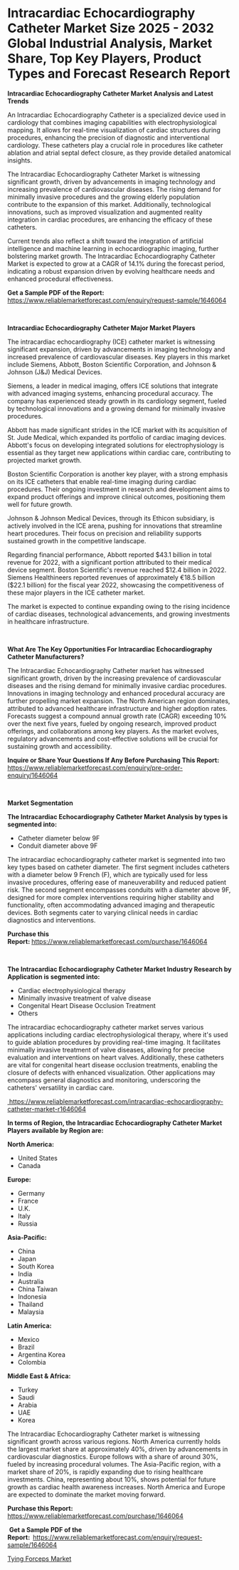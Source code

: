 <p><h1>Intracardiac Echocardiography Catheter Market Size 2025 - 2032 Global Industrial Analysis, Market Share, Top Key Players, Product Types and Forecast Research Report</h1></p><p><strong>Intracardiac Echocardiography Catheter Market Analysis and Latest Trends</strong></p>
<p><p>An Intracardiac Echocardiography Catheter is a specialized device used in cardiology that combines imaging capabilities with electrophysiological mapping. It allows for real-time visualization of cardiac structures during procedures, enhancing the precision of diagnostic and interventional cardiology. These catheters play a crucial role in procedures like catheter ablation and atrial septal defect closure, as they provide detailed anatomical insights.</p><p>The Intracardiac Echocardiography Catheter Market is witnessing significant growth, driven by advancements in imaging technology and increasing prevalence of cardiovascular diseases. The rising demand for minimally invasive procedures and the growing elderly population contribute to the expansion of this market. Additionally, technological innovations, such as improved visualization and augmented reality integration in cardiac procedures, are enhancing the efficacy of these catheters.</p><p>Current trends also reflect a shift toward the integration of artificial intelligence and machine learning in echocardiographic imaging, further bolstering market growth. The Intracardiac Echocardiography Catheter Market is expected to grow at a CAGR of 14.1% during the forecast period, indicating a robust expansion driven by evolving healthcare needs and enhanced procedural effectiveness.</p></p>
<p><strong>Get a Sample PDF of the Report:&nbsp;</strong> <a href="https://www.reliablemarketforecast.com/enquiry/request-sample/1646064?utm_campaign=3066&utm_medium=2&utm_source=Github&utm_content=ia&utm_term=04032025&utm_id=intracardiac-echocardiography-catheter">https://www.reliablemarketforecast.com/enquiry/request-sample/1646064</a></p>
<p>&nbsp;</p>
<p><strong>Intracardiac Echocardiography Catheter Major Market Players</strong></p>
<p><p>The intracardiac echocardiography (ICE) catheter market is witnessing significant expansion, driven by advancements in imaging technology and increased prevalence of cardiovascular diseases. Key players in this market include Siemens, Abbott, Boston Scientific Corporation, and Johnson & Johnson (J&J) Medical Devices.</p><p>Siemens, a leader in medical imaging, offers ICE solutions that integrate with advanced imaging systems, enhancing procedural accuracy. The company has experienced steady growth in its cardiology segment, fueled by technological innovations and a growing demand for minimally invasive procedures.</p><p>Abbott has made significant strides in the ICE market with its acquisition of St. Jude Medical, which expanded its portfolio of cardiac imaging devices. Abbott's focus on developing integrated solutions for electrophysiology is essential as they target new applications within cardiac care, contributing to projected market growth.</p><p>Boston Scientific Corporation is another key player, with a strong emphasis on its ICE catheters that enable real-time imaging during cardiac procedures. Their ongoing investment in research and development aims to expand product offerings and improve clinical outcomes, positioning them well for future growth.</p><p>Johnson & Johnson Medical Devices, through its Ethicon subsidiary, is actively involved in the ICE arena, pushing for innovations that streamline heart procedures. Their focus on precision and reliability supports sustained growth in the competitive landscape.</p><p>Regarding financial performance, Abbott reported $43.1 billion in total revenue for 2022, with a significant portion attributed to their medical device segment. Boston Scientific's revenue reached $12.4 billion in 2022. Siemens Healthineers reported revenues of approximately €18.5 billion ($22.1 billion) for the fiscal year 2022, showcasing the competitiveness of these major players in the ICE catheter market.</p><p>The market is expected to continue expanding owing to the rising incidence of cardiac diseases, technological advancements, and growing investments in healthcare infrastructure.</p></p>
<p>&nbsp;</p>
<p><strong>What Are The Key Opportunities For Intracardiac Echocardiography Catheter Manufacturers?</strong></p>
<p><p>The Intracardiac Echocardiography Catheter market has witnessed significant growth, driven by the increasing prevalence of cardiovascular diseases and the rising demand for minimally invasive cardiac procedures. Innovations in imaging technology and enhanced procedural accuracy are further propelling market expansion. The North American region dominates, attributed to advanced healthcare infrastructure and higher adoption rates. Forecasts suggest a compound annual growth rate (CAGR) exceeding 10% over the next five years, fueled by ongoing research, improved product offerings, and collaborations among key players. As the market evolves, regulatory advancements and cost-effective solutions will be crucial for sustaining growth and accessibility.</p></p>
<p><strong>Inquire or Share Your Questions If Any Before Purchasing This Report:</strong> <a href="https://www.reliablemarketforecast.com/enquiry/pre-order-enquiry/1646064?utm_campaign=3066&utm_medium=2&utm_source=Github&utm_content=ia&utm_term=04032025&utm_id=intracardiac-echocardiography-catheter">https://www.reliablemarketforecast.com/enquiry/pre-order-enquiry/1646064</a></p>
<p>&nbsp;</p>
<p><strong>Market Segmentation</strong></p>
<p><strong>The Intracardiac Echocardiography Catheter Market Analysis by types is segmented into:</strong></p>
<p><ul><li>Catheter diameter below 9F</li><li>Conduit diameter above 9F</li></ul></p>
<p><p>The intracardiac echocardiography catheter market is segmented into two key types based on catheter diameter. The first segment includes catheters with a diameter below 9 French (F), which are typically used for less invasive procedures, offering ease of maneuverability and reduced patient risk. The second segment encompasses conduits with a diameter above 9F, designed for more complex interventions requiring higher stability and functionality, often accommodating advanced imaging and therapeutic devices. Both segments cater to varying clinical needs in cardiac diagnostics and interventions.</p></p>
<p><strong>Purchase this Report:&nbsp;</strong><a href="https://www.reliablemarketforecast.com/purchase/1646064?utm_campaign=3066&utm_medium=2&utm_source=Github&utm_content=ia&utm_term=04032025&utm_id=intracardiac-echocardiography-catheter">https://www.reliablemarketforecast.com/purchase/1646064</a></p>
<p>&nbsp;</p>
<p><strong>The Intracardiac Echocardiography Catheter Market Industry Research by Application is segmented into:</strong></p>
<p><ul><li>Cardiac electrophysiological therapy</li><li>Minimally invasive treatment of valve disease</li><li>Congenital Heart Disease Occlusion Treatment</li><li>Others</li></ul></p>
<p><p>The intracardiac echocardiography catheter market serves various applications including cardiac electrophysiological therapy, where it's used to guide ablation procedures by providing real-time imaging. It facilitates minimally invasive treatment of valve diseases, allowing for precise evaluation and interventions on heart valves. Additionally, these catheters are vital for congenital heart disease occlusion treatments, enabling the closure of defects with enhanced visualization. Other applications may encompass general diagnostics and monitoring, underscoring the catheters' versatility in cardiac care.</p></p>
<p><a href="https://www.reliablemarketforecast.com/intracardiac-echocardiography-catheter-market-r1646064?utm_campaign=3066&utm_medium=2&utm_source=Github&utm_content=ia&utm_term=04032025&utm_id=intracardiac-echocardiography-catheter">&nbsp;https://www.reliablemarketforecast.com/intracardiac-echocardiography-catheter-market-r1646064</a></p>
<p><strong>In terms of Region, the Intracardiac Echocardiography Catheter Market Players available by Region are:</strong></p>
<p>
    <p> <strong> North America: </strong>
        <ul>
            <li>United States</li>
            <li>Canada</li>
        </ul>
        </p> 
    <p> <strong> Europe: </strong>
        <ul>
            <li>Germany</li>
            <li>France</li>
            <li>U.K.</li>
            <li>Italy</li>
            <li>Russia</li>
        </ul>
        </p> 
    <p> <strong> Asia-Pacific: </strong>
        <ul>
            <li>China</li>
            <li>Japan</li>
            <li>South Korea</li>
            <li>India</li>
            <li>Australia</li>
            <li>China Taiwan</li>
            <li>Indonesia</li>
            <li>Thailand</li>
            <li>Malaysia</li>
        </ul>
        </p> 
    <p> <strong> Latin America: </strong>
        <ul>
            <li>Mexico</li>
            <li>Brazil</li>
            <li>Argentina Korea</li>
            <li>Colombia</li>
        </ul>
        </p> 
    <p> <strong> Middle East & Africa: </strong>
        <ul>
            <li>Turkey</li>
            <li>Saudi</li>
            <li>Arabia</li>
            <li>UAE</li>
            <li>Korea</li>
        </ul>
    </p>
    </p>
<p><p>The Intracardiac Echocardiography Catheter market is witnessing significant growth across various regions. North America currently holds the largest market share at approximately 40%, driven by advancements in cardiovascular diagnostics. Europe follows with a share of around 30%, fueled by increasing procedural volumes. The Asia-Pacific region, with a market share of 20%, is rapidly expanding due to rising healthcare investments. China, representing about 10%, shows potential for future growth as cardiac health awareness increases. North America and Europe are expected to dominate the market moving forward.</p></p>
<p><strong>Purchase this Report: </strong><a href="https://www.reliablemarketforecast.com/purchase/1646064?utm_campaign=3066&utm_medium=2&utm_source=Github&utm_content=ia&utm_term=04032025&utm_id=intracardiac-echocardiography-catheter">https://www.reliablemarketforecast.com/purchase/1646064</a></p>
<p>&nbsp;<strong>Get a Sample PDF of the Report:&nbsp;&nbsp;</strong><a href="https://www.reliablemarketforecast.com/enquiry/request-sample/1646064?utm_campaign=3066&utm_medium=2&utm_source=Github&utm_content=ia&utm_term=04032025&utm_id=intracardiac-echocardiography-catheter">https://www.reliablemarketforecast.com/enquiry/request-sample/1646064</a></p>
<p><strong></strong></p>
<p><p><a href="https://github.com/jolinolooman/Market-Research-Report-List-1/blob/main/tying-forceps-market.md?utm_campaign=3066&utm_medium=2&utm_source=Github&utm_content=ia&utm_term=04032025&utm_id=intracardiac-echocardiography-catheter">Tying Forceps Market</a></p></p>